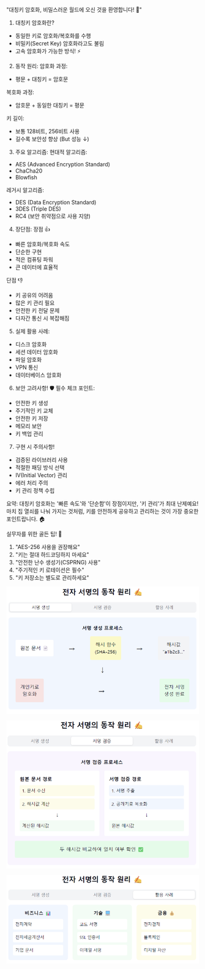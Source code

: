 "대칭키 암호화, 비밀스러운 월드에 오신 것을 환영합니다! 🔑"

1. 대칭키 암호화란?
- 동일한 키로 암호화/복호화를 수행
- 비밀키(Secret Key) 암호화라고도 불림
- 고속 암호화가 가능한 방식! ⚡

2. 동작 원리:
   암호화 과정:
- 평문 + 대칭키 = 암호문

복호화 과정:
- 암호문 + 동일한 대칭키 = 평문

키 길이:
- 보통 128비트, 256비트 사용
- 길수록 보안성 향상 (But 성능 ↓)

3. 주요 알고리즘:
   현대적 알고리즘:
- AES (Advanced Encryption Standard)
- ChaCha20
- Blowfish

레거시 알고리즘:
- DES (Data Encryption Standard)
- 3DES (Triple DES)
- RC4 (보안 취약점으로 사용 지양)

4. 장단점:
   장점 👍
- 빠른 암호화/복호화 속도
- 단순한 구현
- 적은 컴퓨팅 파워
- 큰 데이터에 효율적

단점 👎
- 키 공유의 어려움
- 많은 키 관리 필요
- 안전한 키 전달 문제
- 다자간 통신 시 복잡해짐

5. 실제 활용 사례:
- 디스크 암호화
- 세션 데이터 암호화
- 파일 암호화
- VPN 통신
- 데이터베이스 암호화

6. 보안 고려사항! 🛡️
   필수 체크 포인트:
- 안전한 키 생성
- 주기적인 키 교체
- 안전한 키 저장
- 메모리 보안
- 키 백업 관리

7. 구현 시 주의사항!
- 검증된 라이브러리 사용
- 적절한 패딩 방식 선택
- IV(Initial Vector) 관리
- 에러 처리 주의
- 키 관리 정책 수립

요약: 대칭키 암호화는 '빠른 속도'와 '단순함'이 장점이지만,
'키 관리'가 최대 난제예요! 마치 집 열쇠를 나눠 가지는 것처럼,
키를 안전하게 공유하고 관리하는 것이 가장 중요한 포인트랍니다. 🏠

실무자를 위한 골든 팁! 💎
1. "AES-256 사용을 권장해요"
2. "키는 절대 하드코딩하지 마세요"
3. "안전한 난수 생성기(CSPRNG) 사용"
4. "주기적인 키 로테이션은 필수"
5. "키 저장소는 별도로 관리하세요"

![img.png](전자서명1.png)

![img_1.png](전자서명2.png)

![img_2.png](전자서명3.png)